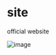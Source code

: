 # site
official website

![image](https://github.com/ArchItalia/site/assets/117321045/320a4e5f-f390-4482-a046-4ea2e3afe0c2)
